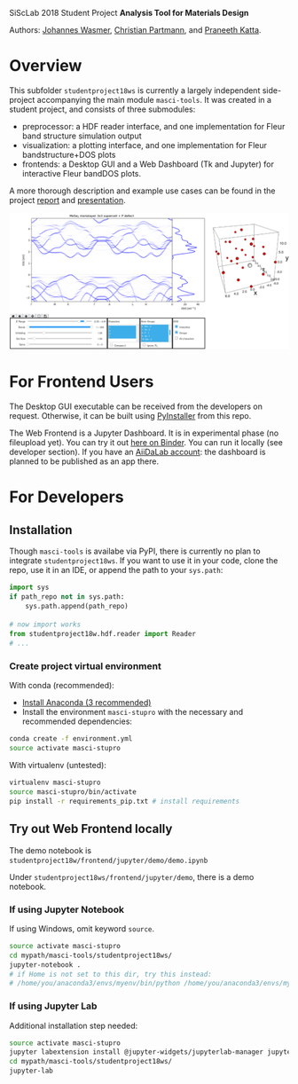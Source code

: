 
SiScLab 2018 Student Project **Analysis Tool for Materials Design**

Authors: [Johannes Wasmer](https://github.com/Irratzo), [Christian Partmann](https://github.com/ChristianPartmann), and [Praneeth Katta](https://github.com/PraneethKatta).

# Overview
This subfolder `studentproject18ws` is currently a largely independent side-project accompanying the main module `masci-tools`. It was created in a student project, and consists of three submodules:
  * preprocessor: a HDF reader interface, and one implementation for Fleur band structure simulation output
  * visualization: a plotting interface, and one implementation for Fleur bandstructure+DOS plots
  * frontends: a Desktop GUI and a Web Dashboard (Tk and Jupyter) for interactive Fleur bandDOS plots.

A more thorough description and example use cases can be found in the project [report](./readme/web_frontend.png) and [presentation](./readme/web_frontend.png). 

![](./readme/web_frontend.png)

# For Frontend Users
The Desktop GUI executable can be received from the developers on request. Otherwise, it can be built using [PyInstaller](https://www.pyinstaller.org/) from this repo.

The Web Frontend is a Jupyter Dashboard. It is in experimental phase (no fileupload yet). You can try it out [here on Binder](https://mybinder.org/v2/gh/JuDFTteam/masci-tools/studentproject18ws?filepath=studentproject18w%2Ffrontend%2Fjupyter%2Fdemo%2Fbinder_demo.ipynb). You can run it locally (see developer section). If you have an [AiiDaLab account](https://aiidalab.materialscloud.org/hub/login): the dashboard is planned to be published as an app there.

# For Developers

## Installation

Though `masci-tools` is availabe via PyPI, there is currently no plan to integrate `studentproject18ws`. If you want to use it in your code, clone the repo, use it in an IDE, or append the path to your `sys.path`:

``` python
import sys
if path_repo not in sys.path:
    sys.path.append(path_repo)
    
# now import works
from studentproject18w.hdf.reader import Reader
# ...
```

### Create project virtual environment

With conda (recommended):
- [Install Anaconda (3 recommended)](https://www.anaconda.com/download)
- Install the environment `masci-stupro` with the necessary and recommended dependencies:
```bash
conda create -f environment.yml
source activate masci-stupro
```
With virtualenv (untested):
```bash
virtualenv masci-stupro
source masci-stupro/bin/activate
pip install -r requirements_pip.txt # install requirements
```

## Try out Web Frontend locally

The demo notebook is `studentproject18w/frontend/jupyter/demo/demo.ipynb`

Under `studentproject18ws/frontend/jupyter/demo`, there is a demo notebook.

### If using Jupyter Notebook
If using Windows, omit keyword `source`.
```bash
source activate masci-stupro
cd mypath/masci-tools/studentproject18ws/
jupyter-notebook .
# if Home is not set to this dir, try this instead:
# /home/you/anaconda3/envs/myenv/bin/python /home/you/anaconda3/envs/myenv/bin/jupyter-notebook .
```
### If using Jupyter Lab
Additional installation step needed:
```bash
source activate masci-stupro
jupyter labextension install @jupyter-widgets/jupyterlab-manager jupyter-matplotlib ipyvolume
cd mypath/masci-tools/studentproject18ws/
jupyter-lab
```




